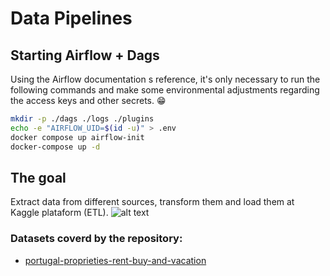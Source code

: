 # Data Pipelines


## Starting Airflow + Dags

Using the Airflow documentation s reference, it's only necessary to run the following commands and make some environmental adjustments regarding the access keys and other secrets. 😁

```bash
mkdir -p ./dags ./logs ./plugins 
echo -e "AIRFLOW_UID=$(id -u)" > .env
docker compose up airflow-init
docker-compose up -d
```

## The goal
Extract data from different sources, transform them and load them at Kaggle plataform (ETL).
![alt text](https://github.com/mcarujo/airflow-examples/raw/main/datapipeline.png)


### Datasets coverd by the repository:
- [portugal-proprieties-rent-buy-and-vacation](https://www.kaggle.com/datasets/mcarujo/portugal-proprieties-rent-buy-and-vacation)
